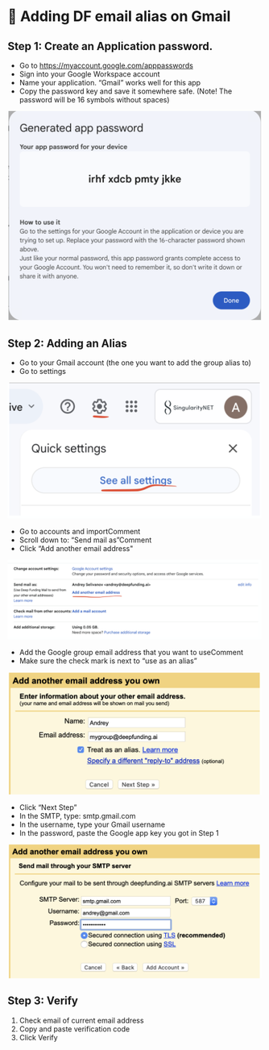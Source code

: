 # __📧 Adding DF email alias on Gmail__

## Step 1:  Create an Application password.

- Go to https://myaccount.google.com/apppasswords
- Sign into your Google Workspace account
- Name your application.  “Gmail” works well for this app
- Copy the password key and save it somewhere safe. (Note! The password will be 16 symbols without spaces)

<!-- image -->
![Flow Chart](./images/gmail1.png)

## Step 2:  Adding an Alias

- Go to your Gmail account (the one you want to add the group alias to)
- Go to settings

<!-- image -->
![Flow Chart](./images/gmail2.png)

- Go to accounts and importComment
- Scroll down to: “Send mail as”Comment
- Click “Add another email address"

<!-- image -->
![Flow Chart](./images/gmail3.png)

- Add the Google group email address that you want to useComment
- Make sure the check mark is next to “use as an alias”

<!-- image -->
![Flow Chart](./images/gmail4.png)

- Click “Next Step”
- In the SMTP, type: smtp.gmail.com
- In the username, type your Gmail username
- In the password, paste the Google app key you got in Step 1

<!-- image -->
![Flow Chart](./images/gmail5.png)

## Step 3: Verify

1. Check email of current email address
2. Copy and paste verification code
3. Click Verify

<mark></mark>
